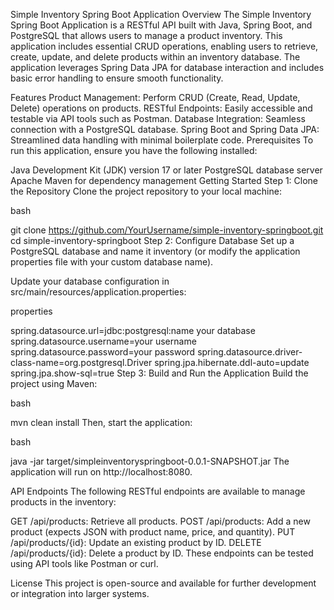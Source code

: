 Simple Inventory Spring Boot Application
Overview
The Simple Inventory Spring Boot Application is a RESTful API built with Java, Spring Boot, and PostgreSQL that allows users to manage a product inventory. This application includes essential CRUD operations, enabling users to retrieve, create, update, and delete products within an inventory database. The application leverages Spring Data JPA for database interaction and includes basic error handling to ensure smooth functionality.

Features
Product Management: Perform CRUD (Create, Read, Update, Delete) operations on products.
RESTful Endpoints: Easily accessible and testable via API tools such as Postman.
Database Integration: Seamless connection with a PostgreSQL database.
Spring Boot and Spring Data JPA: Streamlined data handling with minimal boilerplate code.
Prerequisites
To run this application, ensure you have the following installed:

Java Development Kit (JDK) version 17 or later
PostgreSQL database server
Apache Maven for dependency management
Getting Started
Step 1: Clone the Repository
Clone the project repository to your local machine:

bash

git clone https://github.com/YourUsername/simple-inventory-springboot.git
cd simple-inventory-springboot
Step 2: Configure Database
Set up a PostgreSQL database and name it inventory (or modify the application properties file with your custom database name).

Update your database configuration in src/main/resources/application.properties:

properties

spring.datasource.url=jdbc:postgresql:name your database
spring.datasource.username=your username
spring.datasource.password=your password
spring.datasource.driver-class-name=org.postgresql.Driver
spring.jpa.hibernate.ddl-auto=update
spring.jpa.show-sql=true
Step 3: Build and Run the Application
Build the project using Maven:

bash

mvn clean install
Then, start the application:

bash

java -jar target/simpleinventoryspringboot-0.0.1-SNAPSHOT.jar
The application will run on http://localhost:8080.

API Endpoints
The following RESTful endpoints are available to manage products in the inventory:

GET /api/products: Retrieve all products.
POST /api/products: Add a new product (expects JSON with product name, price, and quantity).
PUT /api/products/{id}: Update an existing product by ID.
DELETE /api/products/{id}: Delete a product by ID.
These endpoints can be tested using API tools like Postman or curl.


License
This project is open-source and available for further development or integration into larger systems.

